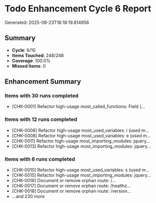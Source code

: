 # Todo Enhancement Cycle 6 Report

Generated: 2025-08-23T18:18:19.814956

## Summary

- **Cycle**: 6/10
- **Items Touched**: 248/248
- **Coverage**: 100.0%
- **Missed Items**: 0

## Enhancement Summary

### Items with 30 runs completed

- [CHK-0001] Refactor high-usage most_called_functions: Field (...

### Items with 12 runs completed

- [CHK-0006] Refactor high-usage most_used_variables: i (used m...
- [CHK-0008] Refactor high-usage most_used_variables: e (used m...
- [CHK-0011] Refactor high-usage most_importing_modules: jquery...
- [CHK-0013] Refactor high-usage most_importing_modules: jquery...

### Items with 6 runs completed

- [CHK-0010] Refactor high-usage most_used_variables: s (used m...
- [CHK-0015] Refactor high-usage most_importing_modules: jquery...
- [CHK-0016] Document or remove orphan route: /...
- [CHK-0017] Document or remove orphan route: /healthz...
- [CHK-0018] Document or remove orphan route: /version...
- ...and 230 more

